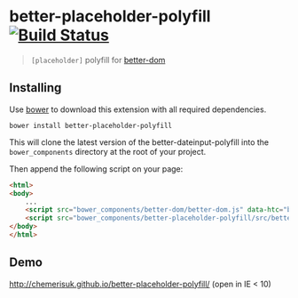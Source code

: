 better-placeholder-polyfill [![Build Status](https://api.travis-ci.org/chemerisuk/better-placeholder-polyfill.png?branch=master)](http://travis-ci.org/chemerisuk/better-placeholder-polyfill)
===========================
> `[placeholder]` polyfill for [better-dom](https://github.com/chemerisuk/better-dom)

Installing
----------
Use [bower](http://bower.io/) to download this extension with all required dependencies.

    bower install better-placeholder-polyfill

This will clone the latest version of the better-dateinput-polyfill into the `bower_components` directory at the root of your project.

Then append the following script on your page:

```html
<html>
<body>
    ...
    <script src="bower_components/better-dom/better-dom.js" data-htc="bower_components/better-dom/better-dom.htc"></script>
    <script src="bower_components/better-placeholder-polyfill/src/better-placeholder-polyfill.js"></script>
</body>
</html>
```

Demo
----
http://chemerisuk.github.io/better-placeholder-polyfill/ (open in IE < 10)